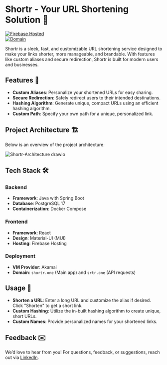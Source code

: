 
# Shortr - Your URL Shortening Solution 🚀

[![Firebase Hosted](https://img.shields.io/website-up-down-green-red/https/shortr-298b5.web.app.svg)](https://shortr.one)  
[![Domain](https://img.shields.io/badge/domain-shortr.one-blue)](https://shortr.one)

Shortr is a sleek, fast, and customizable URL shortening service designed to make your links shorter, more manageable, and brandable. With features like custom aliases and secure redirection, Shortr is built for modern users and businesses.

## Features 🎉

- **Custom Aliases**: Personalize your shortened URLs for easy sharing.
- **Secure Redirection**: Safely redirect users to their intended destinations.
- **Hashing Algorithm**: Generate unique, compact URLs using an efficient hashing algorithm.
- **Custom Path**: Specify your own path for a unique, personalized link.

## Project Architecture 🏗️

Below is an overview of the project architecture:

![Shortr-Architecture drawio](https://github.com/user-attachments/assets/89bb56f5-9202-42e8-a536-1316c81725b9)


## Tech Stack 🛠️

### Backend
- **Framework**: Java with Spring Boot
- **Database**: PostgreSQL 17
- **Containerization**: Docker Compose

### Frontend
- **Framework**: React
- **Design**: Material-UI (MUI)
- **Hosting**: Firebase Hosting

### Deployment
- **VM Provider**: Akamai
- **Domain**: `shortr.one` (Main app) and `srtr.one` (API requests)

## Usage 📝

- **Shorten a URL**: Enter a long URL and customize the alias if desired. Click "Shorten" to get a short link.
- **Custom Hashing**: Utilize the in-built hashing algorithm to create unique, short URLs.
- **Custom Names**: Provide personalized names for your shortened links.

## Feedback ✉️

We’d love to hear from you! For questions, feedback, or suggestions, reach out via [LinkedIn](https://www.linkedin.com/).
